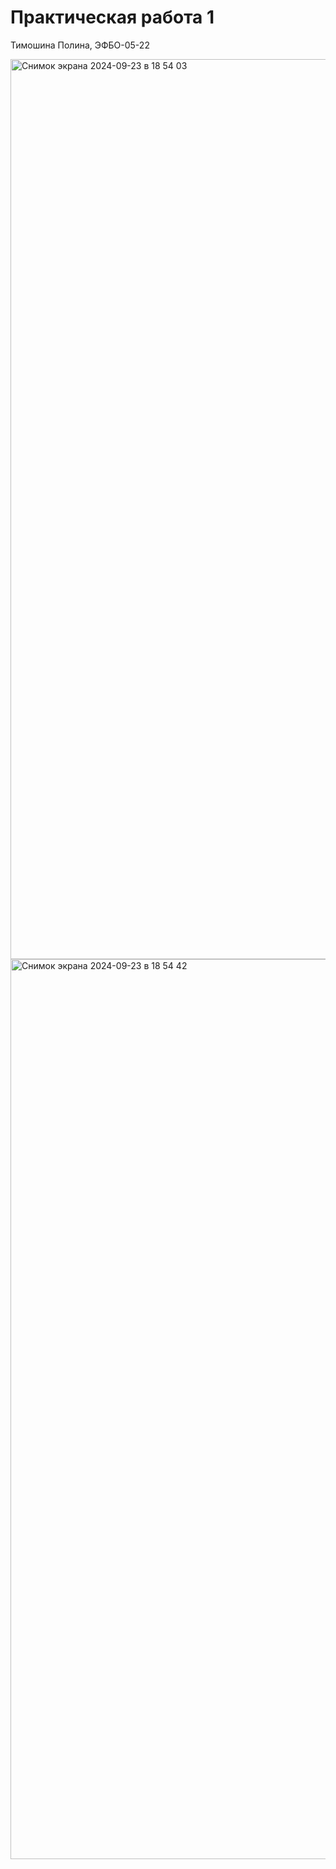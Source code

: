 # Практическая работа 1

Тимошина Полина, ЭФБО-05-22

<img width="1440" alt="Снимок экрана 2024-09-23 в 18 54 03" src="https://github.com/user-attachments/assets/9528ef05-29c3-45c0-aeb3-1e3b336c5e28">

<img width="1440" alt="Снимок экрана 2024-09-23 в 18 54 42" src="https://github.com/user-attachments/assets/e8b71b02-78aa-45ae-b0b9-51c2ad45d4e9">
